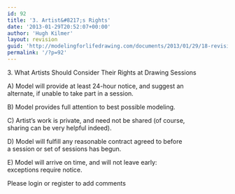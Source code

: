 ```yaml
---
id: 92
title: '3. Artist&#8217;s Rights'
date: '2013-01-29T20:52:07+00:00'
author: 'Hugh Kilmer'
layout: revision
guid: 'http://modelingforlifedrawing.com/documents/2013/01/29/18-revision-2/'
permalink: '/?p=92'
---
```


3\. What Artists Should Consider Their Rights at Drawing Sessions

A) Model will provide at least 24-hour notice, and suggest an  
alternate, if unable to take part in a session.

B) Model provides full attention to best possible modeling.

C) Artist’s work is private, and need not be shared (of course,  
sharing can be very helpful indeed).

D) Model will fulfill any reasonable contract agreed to before  
a session or set of sessions has begun.

E) Model will arrive on time, and will not leave early:  
exceptions require notice.

<div>Please login or register to add comments

</div>